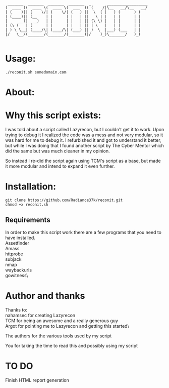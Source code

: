 ```
 _______  _______  _______  _______  _       __________________
(  ____ )(  ____ \(  ____ \(  ___  )( (    /|\__   __/\__   __/
| (    )|| (    \/| (    \/| (   ) ||  \  ( |   ) (      ) (   
| (____)|| (__    | |      | |   | ||   \ | |   | |      | |   
|     __)|  __)   | |      | |   | || (\ \) |   | |      | |   
| (\ (   | (      | |      | |   | || | \   |   | |      | |   
| ) \ \__| (____/\| (____/\| (___) || )  \  |___) (___   | |   
|/   \__/(_______/(_______/(_______)|/    )_)\_______/   )_(   
                                                               
```

# Usage:
`./reconit.sh somedomain.com`

# About:

# Why this script exists:
I was told about a script called Lazyrecon, but I couldn't get it to work. Upon trying to debug it I realized the code was a mess and not very modular, so it was hard for me to debug it. I refurbished it and got to understand it better, but while I was doing that I found another script by The Cyber Mentor which did the same but was much cleaner in my opinion.

So instead I re-did the script again using TCM's script as a base, but made it more modular and intend to expand it even further.

# Installation:
```
git clone https://github.com/Radiance37k/reconit.git
chmod +x reconit.sh
```

## Requirements
In order to make this script work there are a few programs that you need to have installed.\
Assetfinder\
Amass\
httprobe\
subjack\
nmap\
waybackurls\
gowitness\

# Author and thanks
Thanks to:\
nahamsec for creating Lazyrecon\
TCM for being an awesome and a really generous guy\
Argot for pointing me to Lazyrecon and getting this started\

The authors for the various tools used by my script

You for taking the time to read this and possibly using my script


# TO DO
Finish HTML report generation